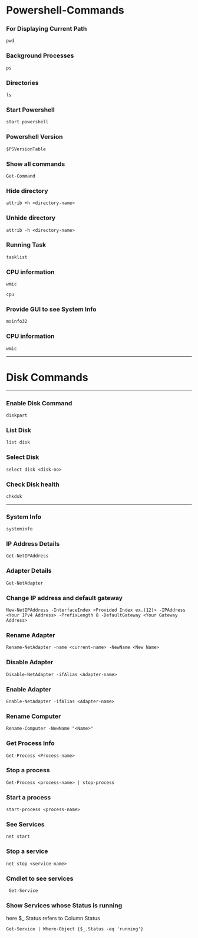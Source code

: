 # Powershell-Commands

<h3>For Displaying Current Path</h3>

```
pwd
```
<h3>Background Processes</h3>

```
ps
```
<h3>Directories</h3>

```
ls
```

<h3>Start Powershell</h3>

```
start powershell
```

<h3>Powershell Version</h3>

```
$PSVersionTable
```

<h3>Show all commands</h3>

```
Get-Command
```

<h3>Hide directory</h3>

```
attrib +h <directory-name>
```

<h3>Unhide directory</h3>

```
attrib -h <directory-name>
```

<h3>Running Task</h3>

```
tasklist
```

<h3>CPU information</h3>

```
wmic
```

```
cpu
```

<h3>Provide GUI to see System Info</h3>

```
msinfo32
```

<h3>CPU information</h3>

```
wmic
```
<hr>
<h1> Disk Commands</h1>
<hr>
<h3>Enable Disk Command</h3>

```
diskpart
```

<h3>List Disk</h3>

```
list disk
```

<h3>Select Disk</h3>

```
select disk <disk-no>
```
<h3>Check Disk health</h3>

```
chkdsk
```
<hr>

<h3>System Info</h3>

```
systeminfo
```

<h3>IP Address Details</h3>

```
Get-NetIPAddress
```

<h3>Adapter Details</h3>

```
Get-NetAdapter
```

<h3>Change IP address and default gateway</h3>

```
New-NetIPAddress -InterfaceIndex <Provided Index ex.(12)> -IPAddress <Your IPv4 Address> -PrefixLength 8 -DefaultGateway <Your Gateway Address>
```

<h3>Rename Adapter</h3>

```
Rename-NetAdapter -name <current-name> -NewName <New Name>
```

<h3>Disable Adapter</h3>

```
Disable-NetAdapter -ifAlias <Adapter-name>
```

<h3>Enable Adapter</h3>

```
Enable-NetAdapter -ifAlias <Adapter-name>
```

<h3>Rename Computer</h3>

```
Rename-Computer -NewName "<Name>"
```

<h3>Get Process Info</h3>

```
Get-Process <Process-name>
```

<h3>Stop a process</h3>

```
Get-Process <process-name> | stop-process
```

<h3>Start a process</h3>

```
start-process <process-name>
```

<h3>See Services</h3>

```
net start
```

<h3>Stop a service</h3>

```
net stop <service-name>
```

<h3>Cmdlet to see services</h3>

```
 Get-Service
```

<h3>Show Services whose Status is running</h3>
<p>here $_.Status refers to Column Status</p>

```
Get-Service | Where-Object {$_.Status -eq 'running'}
```
